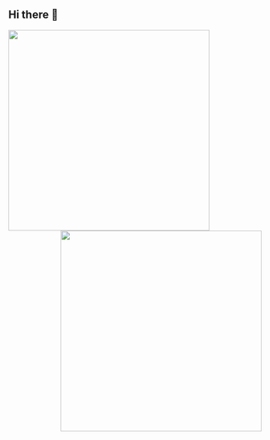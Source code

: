 ## Hi there 👋

<div id="header" align="left">
  <img src="https://i.giphy.com/media/v1.Y2lkPTc5MGI3NjExMmI3aXg0MGN1bjdlZmxoc3NyOW1ldDUwazdoOHZzYnIzZnFlY3AzZCZlcD12MV9pbnRlcm5hbF9naWZfYnlfaWQmY3Q9Zw/Ur4b3yf0RhqNO/giphy.gif" width="400"/>
</div>

<div id="header" align="right">
  <img src="https://i.giphy.com/media/v1.Y2lkPTc5MGI3NjExa3pidnl3dnZkNTF0dGhzMXd1MGUwMHoxNTlrcW0zbnJ1ZXE2bmJpYyZlcD12MV9pbnRlcm5hbF9naWZfYnlfaWQmY3Q9Zw/lckhIaarcbT20CXRDo/giphy.gif" width="400"/>
</div>



<!--
**chdorgeix1/chdorgeix1** is a ✨ _special_ ✨ repository because its `README.md` (this file) appears on your GitHub profile.

Here are some ideas to get you started:

- 🔭 I’m currently working on ...
- 🌱 I’m currently learning ...
- 👯 I’m looking to collaborate on ...
- 🤔 I’m looking for help with ...
- 💬 Ask me about ...
- 📫 How to reach me: ...
- 😄 Pronouns: ...
- ⚡ Fun fact: ...
-->
